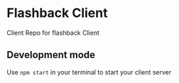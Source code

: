 # Flashback Client

Client Repo for flashback Client

## Development mode

Use `npm start` in your terminal to start your client server